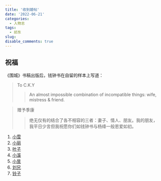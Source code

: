 ```yaml
---
title: '收到婚帖'
date: '2022-06-21'
categories:
  - 人物志
tags:
  - 祁东
slug: 
disable_comments: true
---
```

## 祝福
《围城》书稿出版后，钱钟书在自留的样本上写道：

> To C.K.Y
> > An almost impossible combination of incompatible things: wife, mistress & friend.

> 赠予季康
>  > 绝无仅有的结合了各不相容的三者：妻子、情人、朋友。我的朋友，我平日少言但我祝愿你们如钱钟书与杨绛一般恩爱如初。

1. [小雪](https://www.hunliji.com/m/ling-xi/new-card/index.html?card_id=NDY3OTE4MTFmaXJlX2Nsb3Vk#/)
1. [小丽](https://www.hunliji.com/m/ling-xi/new-card/index.html?card_id=NDY0NDE3NTVmaXJlX2Nsb3Vk#/)
1. [叶子](https://www.hunliji.com/m/ling-xi/new-card/index.html?card_id=NDQ3ODcwMTFmaXJlX2Nsb3Vk#/)
1. [小溪](https://www.hunliji.com/m/ling-xi/new-card/index.html?card_id=NDkxMTE2OTJmaXJlX2Nsb3Vk#/)
1. [小昱](https://www.hunliji.com/m/ling-xi/new-card/index.html?card_id=NTAzNTk3NDZmaXJlX2Nsb3Vk#/)
1. [刘兄](https://www.hunliji.com/m/ling-xi/new-card/index.html?card_id=NTI4NTc0MDlmaXJlX2Nsb3Vk#/)
1. [铃子](https://www.hunliji.com/p/frontend/creation-platform/app-preview-wedding-card/dist/index.html?cardId=NjgyNjg1MzFmaXJlX2Nsb3Vk#/)

